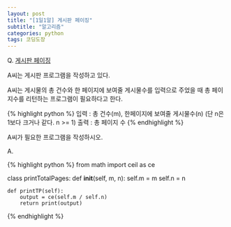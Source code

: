 ```yaml
---
layout: post
title: "[1일1알] 게시판 페이징"
subtitle: "알고리즘"
categories: python
tags: 코딩도장
---
```


Q. [게시판 페이징](http://codingdojang.com/scode/406?answer_mode=hide)

A씨는 게시판 프로그램을 작성하고 있다.

A씨는 게시물의 총 건수와 한 페이지에 보여줄 게시물수를 입력으로 주었을 때 총 페이지수를 리턴하는 프로그램이 필요하다고 한다.

{% highlight python %}
입력 : 총 건수(m), 한페이지에 보여줄 게시물수(n) (단 n은 1보다 크거나 같다. n >= 1)
출력 : 총 페이지 수
{% endhighlight %}

A씨가 필요한 프로그램을 작성하시오.


A.

{% highlight python %}
from math import ceil as ce

class printTotalPages:
    def __init__(self, m, n):
        self.m = m
        self.n = n

    def printTP(self):
        output = ce(self.m / self.n)
        return print(output)
{% endhighlight %}